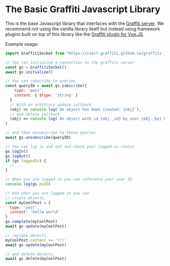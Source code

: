 # The Basic Graffiti Javascript Library

This is the base Javascript library that interfaces with the [Graffiti server](https://github.com/csail-graffiti/server).
We recommend not using the vanilla library itself but instead using framework plugins built on top of this library like the [Graffiti plugin for Vue.JS](https://github.com/csail-graffiti/graffiti-js-vue).

Example usage: 

```javascript
import GraffitiSocket from "https://csail-graffiti.github.io/graffiti-js-vanilla/socket.js"

// You can initialize a connection to the graffiti server
const gs = GraffitiSocket()
await gs.initialize()

// You can subscribe to queries
const queryID = await gs.subscribe({
    type: 'post',
    content: { $type: 'string' }
  }
  // With an arbitrary update callback
  (obj) => console.log(`An object has been created: {obj}`),
  // and delete callback
  (obj) => console.log(`An object with id {obj._id} by user {obj._by} has been deleted`.)
)

// And then unsubscribe to those queries
await gs.unsubscribe(queryID)

// You can log in and out and check your logged-in status
gs.logIn()
gs.logOut()
if (gs.loggedIn) {
  // ...
}

// When you are logged in you can reference your user ID
console.log(gs.myID)

// And when you are logged in you can
// create objects,
const myCoolPost = {
  type: 'post',
  content: 'hello world'
}
gs.complete(myCoolPost)
await gs.update(myCoolPost)

// replace objects,
myCoolPost.content += '!!!'
await gs.update(myCoolPost)

// and delete objects.
await gs.delete(myCoolPost)
```
